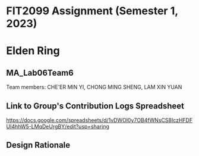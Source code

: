 # FIT2099 Assignment (Semester 1, 2023)
# Elden Ring

## MA_Lab06Team6
Team members: 
CHE'ER MIN YI, 
CHONG MING SHENG, 
LAM XIN YUAN

## Link to Group's Contribution Logs Spreadsheet
https://docs.google.com/spreadsheets/d/1vDWOl0y7OB4fWNsCS8IczHFDFUI4hhW5-LMqDeUrgBY/edit?usp=sharing

## Design Rationale